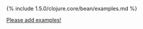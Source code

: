 {% include 1.5.0/clojure.core/bean/examples.md %}

[Please add examples!](https://github.com/arrdem/grimoire/edit/master/_includes/1.6.0/clojure.core/bean/examples.md)
